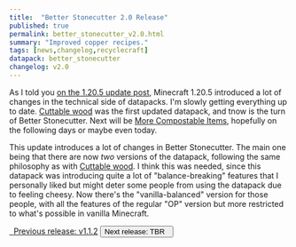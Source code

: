 ```yaml
---
title:  "Better Stonecutter 2.0 Release"
published: true
permalink: better_stonecutter_v2.0.html
summary: "Improved copper recipes."
tags: [news,changelog,recyclecraft]
datapack: better_stonecutter
changelog: v2.0
---
```


As I told you [on the 1.20.5 update post](update_MC1.20.5.html), Minecraft 1.20.5 introduced a lot of changes in the technical side of datapacks. I'm slowly getting everything up to date. [Cuttable wood](cuttable_wood.html) was the first updated datapack, and tnow is the turn of Better Stonecutter. Next will be [More Compostable Items](more_compostable_items.html), hopefully on the following days or maybe even today.

This update introduces a lot of changes in Better Stonecutter. The main one being that there are now *two* versions of the datapack, following the same philosophy as with [Cuttable wood](cuttable_wood.html). I think this was needed, since this datapack was introducing quite a lot of "balance-breaking" features that I personally liked but might deter some people from using the datapack due to feeling cheesy. Now there's the "vanilla-balanced" version for those people, with all the features of the regular "OP" version but more restricted to what's possible in vanilla Minecraft.

<div class="btn-group">
    <a href="better_stonecutter_v1.1.2.html" role="button" class="btn btn-primary"><i class="fa fa-caret-left"></i>&nbsp; Previous release: v1.1.2</a>
    <button role="button" class="btn btn-default disabled">Next release: TBR &nbsp;<i class="fa fa-caret-right"></i> </button>
</div>